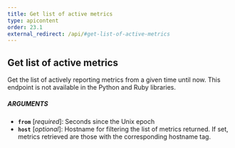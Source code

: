 ```yaml
---
title: Get list of active metrics
type: apicontent
order: 23.1
external_redirect: /api/#get-list-of-active-metrics
---
```


## Get list of active metrics
Get the list of actively reporting metrics from a given time until now. This endpoint is not available in the Python and Ruby libraries.

##### ARGUMENTS
* **`from`** [*required*]:
    Seconds since the Unix epoch
* **`host`** [*optional*]:
    Hostname for filtering the list of metrics returned. If set, metrics retrieved are those with the corresponding hostname tag.

